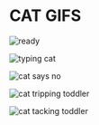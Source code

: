 
# CAT GIFS

![ready](https://media.giphy.com/media/CjmvTCZf2U3p09Cn0h/giphy.gif)

![typing cat](https://media.giphy.com/media/JIX9t2j0ZTN9S/giphy.gif)

![cat says no](https://media.giphy.com/media/nR4L10XlJcSeQ/giphy.gif)

![cat tripping toddler](https://media.giphy.com/media/l0MYNB04rBb51QNtC/giphy.gif)

![cat tacking toddler](https://media.giphy.com/media/uTCAwWNtz7U2c/giphy.gif)


<!--stackedit_data:
eyJoaXN0b3J5IjpbLTg4MTIzMzA0NCwyMDk5Njk2ODc4XX0=
-->